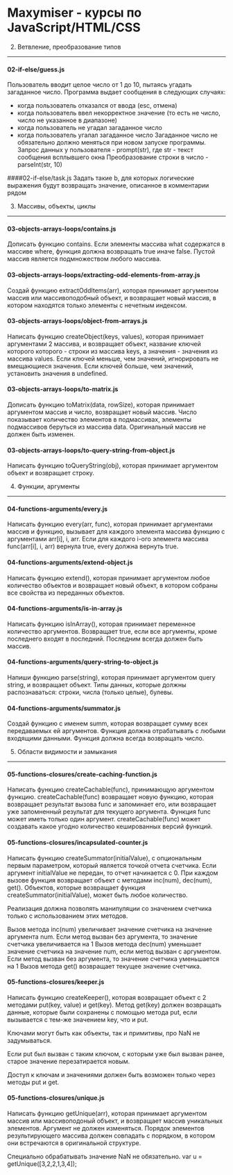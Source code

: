Maxymiser - курсы по JavaScript/HTML/CSS
========================================

02. Ветвление, преобразование типов
-----------------------------------
#### 02-if-else/guess.js
Пользователь вводит целое число от 1 до 10, пытаясь угадать загаданное число. Программа выдает сообщения в следующих случаях:
- когда пользователь отказался от ввода (esc, отмена)
- когда пользователь ввел некорректное значение (то есть не число, число не указанное в диапазоне)
- когда пользователь не угадал загаданное число
- когда пользователь угалал загаданное число
Загаданное число не обязательно должно меняться при новом запуске программы.
Запрос данных у пользователя - prompt(str), где str - текст сообщения всплывшего окна
Преобразование строки в число - parseInt(str, 10)  

####02-if-else/task.js
Задать такие b, для которых логические выражения будут возвращать значение, описанное в комментарии рядом

03. Массивы, объекты, циклы
---------------------------
#### 03-objects-arrays-loops/contains.js
Дописать функцию contains. Если элементы массива what содержатся в массиве where, функция должна возвращать true иначе
false. Пустой массив является подмножеством любого массива.

#### 03-objects-arrays-loops/extracting-odd-elements-from-array.js
Создай функцию extractOddItems(arr), которая принимает аргументом массив или массивоподобный объект, и возвращает новый
массив, в котором находятся только элементы с нечетным индексом.

#### 03-objects-arrays-loops/object-from-arrays.js
Написать функцию createObject(keys, values), которая принимает аргументами 2 массива, и возвращает объект, название
ключей которого которого - строки из массива keys, а значения - значения из массива values. Если ключей меньше,
чем значений, игнорировать не вмещающиеся значения. Если ключей больше, чем значений, установить значения в undefined.

#### 03-objects-arrays-loops/to-matrix.js
Дописать функцию toMatrix(data, rowSize), которая принимает аргументом массив и число, возвращает новый массив.
Число показывает количество элементов в подмассивах, элементы подмассивов беруться из массива data.
Оригинальный массив не должен быть изменен.

#### 03-objects-arrays-loops/to-query-string-from-object.js
Написать функцию toQueryString(obj), которая принимает аргументом объект и возвращает строку.

04. Функции, аргументы
----------------------
#### 04-functions-arguments/every.js
Написать функцию every(arr, func), которая принимает аргументами массив и функцию, вызывает для каждого элемента массива
функцию с аргументами arr[i], i, arr. Если для каждого i-ого элемента массива func(arr[i], i, arr) вернула true, every
должна вернуть true.

#### 04-functions-arguments/extend-object.js
Написать функцию extend(), которая принимает аргументом любое количество объектов и возвращает новый объект, в котором
собраны все свойства из переданных объектов.

#### 04-functions-arguments/is-in-array.js
Написать функцию isInArray(), которая принимает переменное количество аргументов. Возвращает true, если все аргументы,
кроме последнего входят в последний. Последним всегда должен быть массив.

#### 04-functions-arguments/query-string-to-object.js
Напиши функцию parse(string), которая принимает аргументом query string, и возвращает объект. Типы данных, которые
должны распознаваться: строки, числа (только целые), булевы.

#### 04-functions-arguments/summator.js
Создай функцию с именем summ, которая возвращает сумму всех передаваемых ей аргументов. Функция должна отрабатывать с
любыми входящими данными. Функция должна всегда возвращать число.

05. Области видимости и замыкания
---------------------------------
#### 05-functions-closures/create-caching-function.js
Написать функцию createCachable(func), принимающую аргументом функцию. createCachable(func) возвращает новую функцию,
которая возвращает результат вызова func и запоминает его, или возвращает уже запомненный результат для текущего
аргумента. Функция func может иметь только один аргумент. createCachable(func) может создавать какое угодно количество
кешированных версий функций.

#### 05-functions-closures/incapsulated-counter.js
Написать функцию createSummator(initialValue), с опциональным первым параметром, который является точкой отчета счетчика. Если аргумент initialValue не передан, то отчет начинается с 0. При каждом вызове функция возвращает объект с методами inc(num), dec(num), get(). Объектов, которые возвращает функция createSummator(initialValue), может быть любое количество.

Реализация должна позволять манипуляции со значением счетчика только с использованием этих методов.

Вызов метода inc(num) увеличивает значение счетчика на значение аргумента num. Если метод вызван без аргумента, то значение счетчика увеличивается на 1
Вызов метода dec(num) уменьшает значение счетчика на значение num, если метод вызван с аргументом. Если метод вызван без аргумента, то значение счетчика уменьшается на 1
Вызов метода get() возвращает текущее значение счетчика.

#### 05-functions-closures/keeper.js
Написать функцию createKeeper(), которая возвращает объект с 2 методами put(key, value) и get(key). Метод get(key)
должен возвращать данные, которые были сохранены с помощью метода put, если вызывается с тем-же значением key, что и put.

Ключами могут быть как объекты, так и примитивы, про NaN не задумываться.

Если put был вызван с таким ключом, с которым уже был вызван ранее, старое значение перезатирается новым.

Доступ к ключам и значениями должен быть возможен только через методы put и get.

#### 05-functions-closures/unique.js
Написать функцию getUnique(arr), которая принимает аргументом массив или массивоподоный объект, и возвращает массив
уникальных элементов. Аргумент не должен изменяться. Порядок элементов результирующего массива должен совпадать
с порядком, в котором они встречаются в оригинальной структуре.

Специально обрабатывать значение NaN не обязательно.
var u = getUnique([3,2,2,1,3,4]);